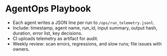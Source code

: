 # AgentOps Playbook

- Each agent writes a JSON line per run to `/ops/run_telemetry.jsonl`.
- Include: timestamp, agent name, run_id, input summary, output hash, duration, error list, key decisions.
- CI uploads telemetry as artifact for audit.
- Weekly review: scan errors, regressions, and slow runs; file issues with owners.
